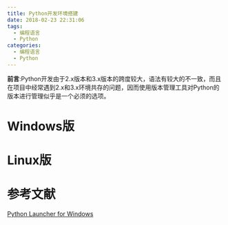 ```yaml
---
title: Python开发环境搭建
date: 2018-02-23 22:31:06
tags:
  - 编程语言
  - Python
categories:
  - 编程语言
  - Python    
---
```


**前言**:Python开发由于2.x版本和3.x版本的跨度较大，语法有较大的不一致，而且在项目中经常遇到2.x和3.x环境共存的问题，因而使用版本管理工具对Python的版本进行管理似乎是一个必须的选项。

<!--more-->

# Windows版

# Linux版

# 参考文献
[Python Launcher for Windows](https://docs.python.org/3/using/windows.html#python-launcher-for-windows)
